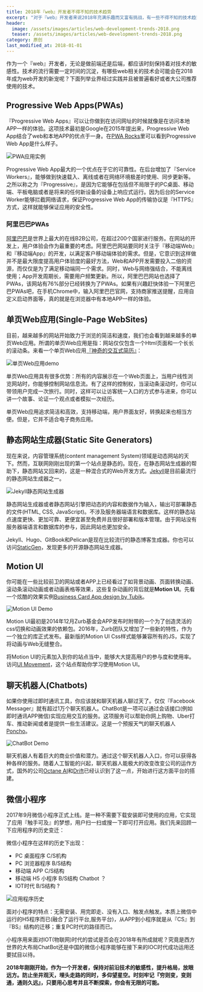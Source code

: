 ```yaml
---
title: 2018年『web』开发者不得不知的技术趋势
excerpt: "对于『web』开发者来说2018年充满乐趣而又富有挑战，有一些不得不知的技术趋势可能在接下里的一年中流行起来，关注并了解这些新技术能增长知识并且开阔眼界。"
header:
  image: /assets/images/articles/web-development-trends-2018.png
  teaser: /assets/images/articles/web-development-trends-2018.png
category: 原创
last_modified_at: 2018-01-01
---
```


作为一个『web』开发者，无论是做前端还是后端，都应该时刻保持着对技术的敏感性。技术的流行需要一定时间的沉淀，有哪些web相关的技术会可能会在2018年成为web开发的新宠呢？下面列举业界经过实践并且被普遍看好或者大公司推荐使用的技术。

## Progressive Web Apps(PWAs)

『Progressive Web Apps』可以让你做到在访问网址的时候就像是在访问本地APP一样的体验。这项技术最初是Google在2015年提出来，Progressive Web App结合了web和本地APP的优点于一身。在[PWA Rocks](https://pwa.rocks/ "PWA应用实例")里可以看到Progressive Web App是什么样子。

![PWA应用实例](/assets/images/articles/pwa-rocks.png "PWA应用实例")

Progressive Web App最大的一个优点在于它的可靠性。在后台增加了『Service Workers』，能够做到快速载入、离线或者在网络环境极差时使用、同步更新等。之所以称之为『Progressive』，是因为它能够在包括但不局限于的PC桌面、移动端、平板电脑或者是将来的任何新设备的设备上响应式运行。因为后台的Service Worker能够拦截网络请求，保证Progressive Web App的传输协议是『HTTPS』方式，这样就能够保证应用的安全性。

### 阿里巴巴PWAs

[阿里巴巴](http://www.alibaba.com/ "阿里巴巴官网")是世界上最大的在线B2B公司，在超过200个国家进行服务。在网站的开发上，用户体验会作为最重要的考虑。阿里巴巴网站要同时关注于『移动端Web』和『移动端App』的开发，以满足客户移动端体验的需求。但是，它意识到这样做并不是最大限度提高用户体验度的最好方法，Web和APP开发需要投入二倍的资源，而仅仅是为了满足移动端同一个需求。同时，Web与网络强结合，不能离线使用；App开发周期长，需要用户频繁更新。所以，阿里巴巴网站也选择了PWAs，该网站有76%部分已经转换为了PWAs。如果有兴趣赶快体验一下阿里巴巴PWAs吧，在手机Chrome中，输入阿里巴巴官网，支持商家推送提醒，应用自定义启动界面等，真的就是在浏览器中有本地APP一样的体验。

## 单页Web应用(Single-Page WebSites)

目前，越来越多的网站开始致力于浏览的简洁和速度，我们也会看到越来越多的单页Web应用。所谓的单页Web应用是指：网站仅仅包含一个Html页面和一个长长的滚动条。来看一个单页Web应用[『神奇的交互式简历』](http://www.rleonardi.com/interactive-resume/ "神奇的交互式简历")：

![单页Web应用demo](/assets/images/articles/single-web-page-demo.jpg "单页web应用demo")

单页Web应用具有很多优势：所有的内容展示在一个Web页面上，当用户线性浏览网站时，你能够控制网站信息流。有了这样的控制权，当滚动条滚动时，你可以带领用户完成一次旅行。同时，这样可以让访客统一入口的方式参与进来，你可以讲一个故事、论证一个观点或者模拟一次经历。

单页Web应用追求简洁和高效，支持移动端，用户界面友好，转换起来也相当方便。但是，它并不适合电子商务应用。

## 静态网站生成器(Static Site Generators)

现在来说，内容管理系统(content management System)领域是动态网站的天下。然而，互联网刚刚出现的第一个站点是静态的。现在，在静态网站生成器的帮助下，静态网站又回来的，这是一种混合式的Web开发方式。[Jekyll](https://jekyllrb.com/ "Jekyll")是目前最流行的静态网站生成器之一。

![Jekyll静态网站生成器](/articles/images/articles/jekyll-website.png "Jekyll静态网站生成器")

静态网站生成器或者静态网站引擎把动态的内容和数据作为输入，输出可部署静态的文件(HTML, CSS, JavaScript)。不涉及服务器端语言和数据库。这样的静态站点速度更快、更加可靠、更便宜甚至免费并且很好部署和版本管理。由于网站没有服务器端语言和数据库的参与，因此网站也更加安全。

Jekyll、Hugo、GitBook和Pelican是现在比较流行的静态博客生成器。你也可以访问[StaticGen](https://www.staticgen.com/ "StaticGen")，发现更多的开源静态网站生成器。

## Motion UI

你可能在一些比较前卫的网站或者APP上已经看过了如背景动画、页面转换动画、滚动条滚动动画或者动画表格等效果，这些复杂动画的背后就是**Motion UI**。先看一个炫酷的效果实例[Business Card App design by Tubik](https://uimovement.com/ui/4781/business-card-app/ "Business Card App design by Tubik")。

![Motion UI Demo](/assets/images/articles/motion-ui-demo.jpg "Motion UI Demo")

Motion UI最初是2014年12月Zurb基金会APP发布时附带的一个为了创造灵活的css切换和动画效果的依赖包。2016年，Zurb团队又增加了一些新的特性，作为一个独立的库正式发布。最新版的Motion UI Css样式能够兼容所有的JS，实现了将动画与Web无缝整合。

将Motion UI的元素加入到你的站点当中，能够大大提高用户的参与度和使用率。访问[UI Movement](https://uimovement.com/ "UI Movement")，这个站点帮助你学习使用Motion UI。

## 聊天机器人(Chatbots)

如果你使用过即时通讯工具，你应该就和聊天机器人聊过天了。仅仅『Facebook Messager』就有超过1万个聊天机器人。ChatBot是一项可以通过会话接口(例如即时通讯APP微信)实现应用交互的服务。这项服务可以帮助你网上购物、Uber打车、推动新闻或者是提供一些生活建议。这是一个预报天气的聊天机器人[Poncho](https://poncho.is/ "Poncho")。

![ChatBot Demo](/assets/images/articles/chatbot-demo.jpg "ChatBot Demo")

聊天机器人有着巨大的商业价值和潜力。通过这个聊天机器人入口，你可以获得各种各样的服务。随着人工智能的兴起，聊天机器人能极大的改变改变公司的运作方式，国外的公司[Octane AI](https://octaneai.com/ "Octane AI")和[Drift](https://www.drift.com/ "Drift")已经认识到了这一点，开始进行这方面平台的搭建。

## 微信小程序

2017年9月微信小程序正式上线。是一种不需要下载安装即可使用的应用，它实现了应用『触手可及』的梦想，用户扫一扫或搜一下即可打开应用。我们先来回顾一下应用程序的历史变迁：

微信小程序在这样的历史下出现：

- PC 桌面程序 C/S机构
- PC 浏览器程序 B/S结构
- 移动端 APP C/S结构
- 移动端 H5 小程序 B/S结构 Chatbot ？
- IOT时代 B/S结构 ?

![应用程序历史](/assets/images/articles/history-of-app.jpg "应用程序历史")

面对小程序的特点：无需安装、用完即走、没有入口、触发点触发。本质上微信中运行的H5程序而已(融合了运行平台,服务平台)，从APP到小程序就是从『CS』到『BS』结构的迁移；重复PC时代的路径而已。

小程序用来面对IOT(物联网)时代的尝试是否会在2018年有所成就呢？究竟是西方世界的大布局ChatBot还是中国的微信小程序能够在接下来的IOC时代成功运用还要拭目以待。

**2018年刚刚开始，作为一个开发者，保持对前沿技术的敏感性，提升格局，放眼远方。防止坐井观天，埋头走路的同时，多仰望星空。时刻牢记『穷则变，变则通，通则久远』，只要用心思考并且不断探索，你会有无限的可能。**
